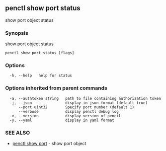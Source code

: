 ## penctl show port status

show port object status

### Synopsis


show port object status

```
penctl show port status [flags]
```

### Options

```
  -h, --help   help for status
```

### Options inherited from parent commands

```
  -a, --authtoken string   path to file containing authorization token
  -j, --json               display in json format (default true)
      --port uint32        Specify port number (default 1)
      --verbose            display penctl debug log
  -v, --version            display version of penctl
  -y, --yaml               display in yaml format
```

### SEE ALSO
* [penctl show port](penctl_show_port.md)	 - show port object

